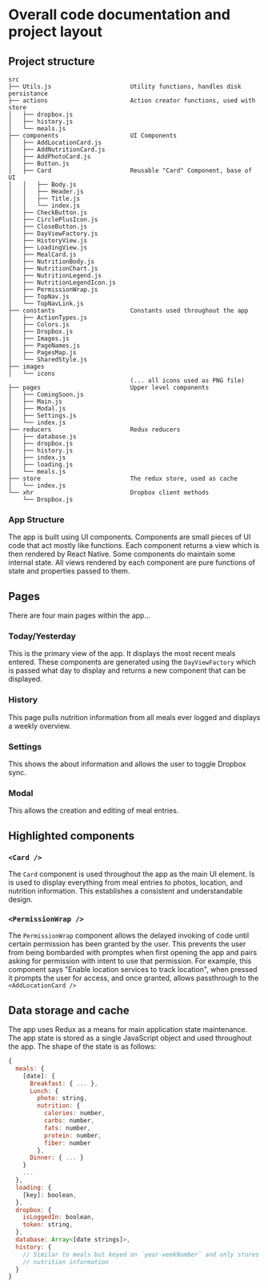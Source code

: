 # Overall code documentation and project layout


## Project structure
```
src
├── Utils.js                      Utility functions, handles disk persistance
├── actions                       Action creator functions, used with store
│   ├── dropbox.js
│   ├── history.js
│   └── meals.js
├── components                    UI Components
│   ├── AddLocationCard.js
│   ├── AddNutritionCard.js
│   ├── AddPhotoCard.js
│   ├── Button.js
│   ├── Card                      Reusable "Card" Component, base of UI
│   │   ├── Body.js
│   │   ├── Header.js
│   │   ├── Title.js
│   │   └── index.js
│   ├── CheckButton.js
│   ├── CirclePlusIcon.js
│   ├── CloseButton.js
│   ├── DayViewFactory.js
│   ├── HistoryView.js
│   ├── LoadingView.js
│   ├── MealCard.js
│   ├── NutritionBody.js
│   ├── NutritionChart.js
│   ├── NutritionLegend.js
│   ├── NutritionLegendIcon.js
│   ├── PermissionWrap.js
│   ├── TopNav.js
│   └── TopNavLink.js
├── constants                     Constants used throughout the app
│   ├── ActionTypes.js
│   ├── Colors.js
│   ├── Dropbox.js
│   ├── Images.js
│   ├── PageNames.js
│   ├── PagesMap.js
│   └── SharedStyle.js
├── images
│   └── icons
                                  (... all icons used as PNG file)
├── pages                         Upper level components
│   ├── ComingSoon.js
│   ├── Main.js
│   ├── Modal.js
│   ├── Settings.js
│   └── index.js
├── reducers                      Redux reducers
│   ├── database.js
│   ├── dropbox.js
│   ├── history.js
│   ├── index.js
│   ├── loading.js
│   └── meals.js
├── store                         The redux store, used as cache
│   └── index.js
└── xhr                           Dropbox client methods
    └── Dropbox.js
```

### App Structure

The app is built using UI components. Components are small pieces of UI code that act mostly like functions. Each component returns a view which is then rendered by React Native. Some components do maintain some internal state. All views rendered by each component are pure functions of state and properties passed to them.


## Pages

There are four main pages within the app...

### Today/Yesterday

This is the primary view of the app. It displays the most recent meals entered. These components are generated using the `DayViewFactory` which is passed what day to display and returns a new component that can be displayed.

### History

This page pulls nutrition information from all meals ever logged and displays a weekly overview.

### Settings

This shows the about information and allows the user to toggle Dropbox sync.

### Modal

This allows the creation and editing of meal entries.


## Highlighted components

### `<Card />`

The `Card` component is used throughout the app as the main UI element. Is is used to display everything from meal entries to photos, location, and nutrition information. This establishes a consistent and understandable design.

### `<PermissionWrap />`

The `PermissionWrap` component allows the delayed invoking of code until certain permission has been granted by the user. This prevents the user from being bombarded with promptes when first opening the app and pairs asking for permission with intent to use that permission. For example, this component says "Enable location services to track location", when pressed it prompts the user for access, and once granted, allows passthrough to the `<AddLocationCard />`

## Data storage and cache

The app uses Redux as a means for main application state maintenance. The app state is stored as a single JavaScript object and used throughout the app. The shape of the state is as follows:

```javascript
{
  meals: {
    [date]: {
      Breakfast: { ... },
      Lunch: {
        photo: string,
        nutrition: {
          calories: number,
          carbs: number,
          fats: number,
          protein: number,
          fiber: number
        },
      Dinner: { ... }
    }
    ...
  },
  loading: {
    [key]: boolean,
  },
  dropbox: {
    isLoggedIn: boolean,
    token: string,
  },
  database: Array<[date strings]>,
  history: {
    // Similar to meals but keyed on `year-weekNumber` and only stores
    // nutrition information
  }
}
```


